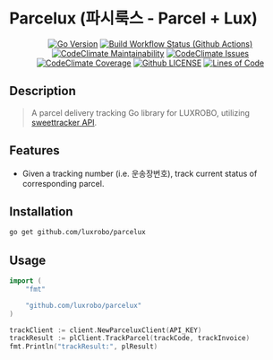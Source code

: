 # Parcelux (파시룩스 - Parcel + Lux)

<div align="center">

[![Go Version](https://img.shields.io/github/go-mod/go-version/luxrobo/luxpay)](https://github.com/LUXROBO/parcelux)
[![Build Workflow Status (Github Actions)](https://img.shields.io/github/workflow/status/LUXROBO/parcelux/Go)](https://github.com/LUXROBO/parcelux/actions)
[![CodeClimate Maintainability](https://img.shields.io/codeclimate/maintainability/LUXROBO/parcelux)](https://github.com/LUXROBO/parcelux/tree/main)
[![CodeClimate Issues](https://img.shields.io/codeclimate/issues/LUXROBO/parcelux)](https://github.com/LUXROBO/parcelux/tree/main)
[![CodeClimate Coverage](https://img.shields.io/codeclimate/coverage/LUXROBO/parcelux)](https://github.com/LUXROBO/parcelux/tree/main/test)
[![Github LICENSE](https://img.shields.io/github/license/LUXROBO/parcelux)](https://github.com/LUXROBO/parcelux/blob/main/LICENSE)
[![Lines of Code](https://img.shields.io/tokei/lines/github/LUXROBO/parcelux)](https://github.com/LUXROBO/parcelux/tree/main/src)

</div>

## Description
> A parcel delivery tracking Go library for LUXROBO, utilizing [sweettracker API](https://tracking.sweettracker.co.kr/).

## Features
- Given a tracking number (i.e. 운송장번호), track current status of corresponding parcel.

## Installation
```bash
go get github.com/luxrobo/parcelux
```

## Usage
```go
import (
    "fmt"

    "github.com/luxrobo/parcelux"
)

trackClient := client.NewParceluxClient(API_KEY)
trackResult := plClient.TrackParcel(trackCode, trackInvoice)
fmt.Println("trackResult:", plResult)
```
